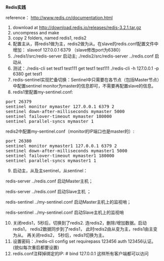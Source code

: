 **Redis实践**

reference： http://www.redis.cn/documentation.html

1. download at http://download.redis.io/releases/redis-3.2.1.tar.gz
2. uncompress and make
3. copy 2 folders, named redis1, redis2
4. 配置主从，蒋redis1做为主，redis2做为从。在slave的redis.conf配置文件中增加： slaveof 127.0.0.1 6379 （slave修改port为6380） 
5. ./redis1/src/redis-server 启动主;  ./redis2/src/redis-server ../redis.conf 启动从
6. 测试：./redis-cli   set test1 test111  get test1 test111           ./redis-cli -h 127.0.0.1 -p 6380  get test1
7. redis-sentinel实现贮备切换：Sentinel中只需要在各节点（包括Master节点）中配置sentinel monitor为master的信息即可，不需要再配置slave的信息。 
8. redis1里配置my-sentinel.conf:
<pre>
port 26379
sentinel monitor mymaster 127.0.0.1 6379 2
sentinel down-after-milliseconds mymaster 5000
sentinel failover-timeout mymaster 180000
sentinel parallel-syncs mymaster 1
</pre>
redis2中配置my-sentinel.conf（monitor的IP端口也是master的）:
<pre>
port 26380
sentinel monitor mymaster1 127.0.0.1 6379 2
sentinel down-after-milliseconds mymaster1 5000
sentinel failover-timeout mymaster1 180000
sentinel parallel-syncs mymaster1 1
</pre>   

9. 启动主，从及主sentinel，从sentinel：

 redis-server ../redis.conf 启动Master主机；

 redis-server ../redis.conf 启动Slave主机 ；

 redis-sentinel ../my-sentinel.conf 启动Master主机上的监视哨；

 redis-sentinel ../my-sentinel.conf 启动Slave主机上的监视哨

10. 关闭redis1，5秒后，切换到了redis2. 连redis2，删除/增加数据。启动redis1， redis2数据同步到了redis1， 此时redis2由从变为主，redis1由主变为从。  再关闭redis2， 5秒后，redis1切换为主。
11. 设置密码：./redis-cli   config set requirepass 123456  auth 123456认证。 (貌似每次重启都要设置)
12. redis.conf注释掉绑定的IP:  # bind 127.0.0.1 这样所有客户端都可以访问
